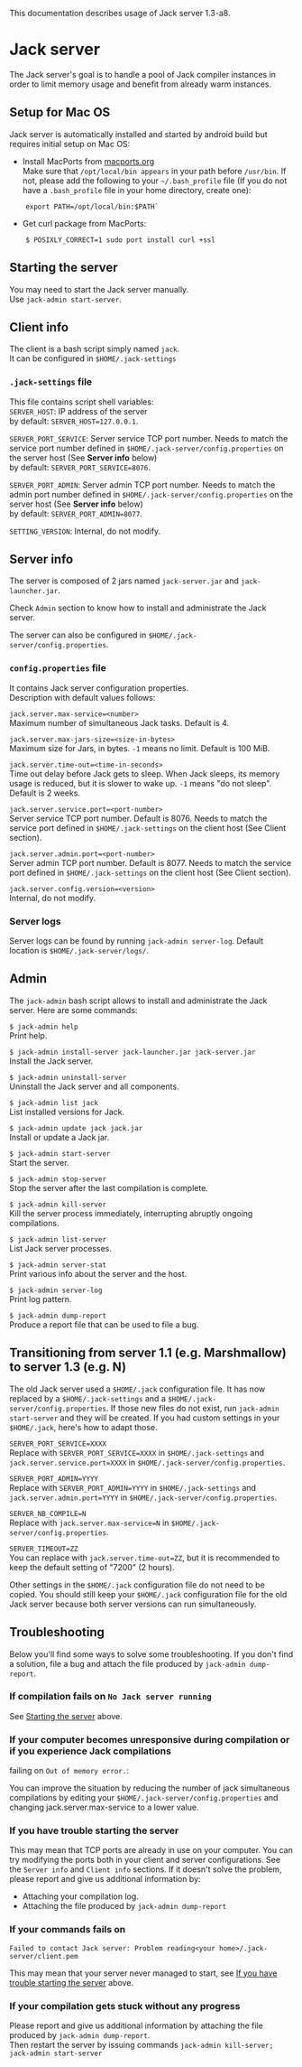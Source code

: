 This documentation describes usage of Jack server 1.3-a8.

# Jack server

The Jack server's goal is to handle a pool of Jack compiler instances in order to limit memory usage
and benefit from already warm instances.



## Setup for Mac OS

Jack server is automatically installed and started by android build but requires initial setup on
Mac OS:

  - Install MacPorts from [macports.org](http://www.macports.org/install.php)  
    Make sure that `/opt/local/bin appears` in your path before `/usr/bin`. If not, please
    add the following to your `~/.bash_profile` file (If you do not have a `.bash_profile`
    file in your home directory, create one):
```  
    export PATH=/opt/local/bin:$PATH`
```

  - Get curl package from MacPorts:
```
    $ POSIXLY_CORRECT=1 sudo port install curl +ssl
```

## Starting the server

You may need to start the Jack server manually.  
Use `jack-admin start-server`.



## Client info

The client is a bash script simply named `jack`.  
It can be configured in `$HOME/.jack-settings`



### `.jack-settings` file

This file contains script shell variables:  
`SERVER_HOST`: IP address of the server  
by default: `SERVER_HOST=127.0.0.1`.

`SERVER_PORT_SERVICE`: Server service TCP port number. Needs to match the service port
number defined in `$HOME/.jack-server/config.properties` on the server host
(See **Server info** below)  
by default: `SERVER_PORT_SERVICE=8076`.

`SERVER_PORT_ADMIN`: Server admin TCP port number. Needs to match the admin port number
defined in `$HOME/.jack-server/config.properties` on the server host (See **Server info** below)  
by default: `SERVER_PORT_ADMIN=8077`.

`SETTING_VERSION`: Internal, do not modify.



## Server info

The server is composed of 2 jars named `jack-server.jar` and `jack-launcher.jar`.

Check `Admin` section to know how to install and administrate the Jack server.

The server can also be configured in `$HOME/.jack-server/config.properties`.



### `config.properties` file

It contains Jack server configuration properties.  
Description with default values follows:

`jack.server.max-service=<number>`  
  Maximum number of simultaneous Jack tasks. Default is 4.

`jack.server.max-jars-size=<size-in-bytes>`  
  Maximum size for Jars, in bytes. `-1` means no limit. Default is 100 MiB.

`jack.server.time-out=<time-in-seconds>`  
  Time out delay before Jack gets to sleep. When Jack sleeps, its memory usage is reduced, but it is
  slower to wake up. `-1` means "do not sleep". Default is 2 weeks.

`jack.server.service.port=<port-number>`  
  Server service TCP port number. Default is 8076. Needs to match the service port defined in
  `$HOME/.jack-settings` on the client host (See Client section).

`jack.server.admin.port=<port-number>`  
   Server admin TCP port number. Default is 8077. Needs to match the service port defined in
   `$HOME/.jack-settings` on the client host (See Client section).

`jack.server.config.version=<version>`  
  Internal, do not modify.



### Server logs

Server logs can be found by running `jack-admin server-log`. Default location is
`$HOME/.jack-server/logs/`.



## Admin

The `jack-admin` bash script allows to install and administrate the Jack server.
Here are some commands:

`$ jack-admin help`  
Print help.

`$ jack-admin install-server jack-launcher.jar jack-server.jar`  
Install the Jack server.

`$ jack-admin uninstall-server`  
Uninstall the Jack server and all components.

`$ jack-admin list jack`  
List installed versions for Jack.

`$ jack-admin update jack jack.jar`  
Install or update a Jack jar.

`$ jack-admin start-server`  
Start the server.

`$ jack-admin stop-server`  
Stop the server after the last compilation is complete.

`$ jack-admin kill-server`  
Kill the server process immediately, interrupting abruptly ongoing compilations.

`$ jack-admin list-server`  
List Jack server processes.

`$ jack-admin server-stat`  
Print various info about the server and the host.

`$ jack-admin server-log`  
Print log pattern.

`$ jack-admin dump-report`  
Produce a report file that can be used to file a bug.


## Transitioning from server 1.1 (e.g. Marshmallow) to server 1.3 (e.g. N)

The old Jack server used a `$HOME/.jack` configuration file. It has now replaced by a
`$HOME/.jack-settings` and a `$HOME/.jack-server/config.properties`.
If those new files do not exist, run `jack-admin start-server` and they will be created.
If you had custom settings in your `$HOME/.jack`, here's how to adapt those.

`SERVER_PORT_SERVICE=XXXX`  
Replace with `SERVER_PORT_SERVICE=XXXX` in `$HOME/.jack-settings` and
`jack.server.service.port=XXXX` in `$HOME/.jack-server/config.properties`.

`SERVER_PORT_ADMIN=YYYY`  
Replace with `SERVER_PORT_ADMIN=YYYY` in `$HOME/.jack-settings` and
`jack.server.admin.port=YYYY` in `$HOME/.jack-server/config.properties`.

`SERVER_NB_COMPILE=N`  
Replace with `jack.server.max-service=N` in `$HOME/.jack-server/config.properties`.

`SERVER_TIMEOUT=ZZ`  
You can replace with `jack.server.time-out=ZZ`, but it is recommended to keep the default setting of
"7200" (2 hours).

Other settings in the `$HOME/.jack` configuration file do not need to be copied.
You should still keep your `$HOME/.jack` configuration file for the old Jack server because both
server versions can run simultaneously.


## Troubleshooting

Below you'll find some ways to solve some troubleshooting. If you don't find a solution, file a
bug and attach the file produced by `jack-admin dump-report`.


### If compilation fails on `No Jack server running`

See [Starting the server](#starting-the-server) above.


### If your computer becomes unresponsive during compilation or if you experience Jack compilations
failing on `Out of memory error.`:

You can improve the situation by reducing the number of jack simultaneous compilations by editing
your `$HOME/.jack-server/config.properties` and changing jack.server.max-service to a lower value.


### If you have trouble starting the server

This may mean that TCP ports are already in use on your computer. You can try modifying the ports
both in your client and server configurations. See the `Server info` and `Client info` sections.
If it doesn't solve the problem, please report and give us additional information by:  
  - Attaching your compilation log.  
  - Attaching the file produced by `jack-admin dump-report`


### If your commands fails on
`Failed to contact Jack server: Problem reading<your home>/.jack-server/client.pem`

This may mean that your server never managed to start, see
[If you have trouble starting the server](#if-you-have-trouble-starting-the-server) above.


### If your compilation gets stuck without any progress

Please report and give us additional information by attaching the file produced by
`jack-admin dump-report`.  
Then restart the server by issuing commands `jack-admin kill-server; jack-admin start-server`

